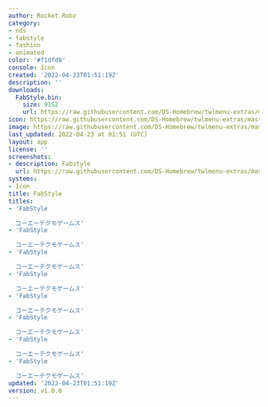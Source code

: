 ```yaml
---
author: Rocket Robz
category:
- nds
- fabstyle
- fashion
- animated
color: '#f1dfd8'
console: Icon
created: '2022-04-23T01:51:19Z'
description: ''
downloads:
  FabStyle.bin:
    size: 9152
    url: https://raw.githubusercontent.com/DS-Homebrew/twlmenu-extras/master/_nds/TWiLightMenu/icons/FabStyle.bin
icon: https://raw.githubusercontent.com/DS-Homebrew/twlmenu-extras/master/_nds/TWiLightMenu/icons/gif/FabStyle.gif
image: https://raw.githubusercontent.com/DS-Homebrew/twlmenu-extras/master/_nds/TWiLightMenu/icons/gif/FabStyle.gif
last_updated: 2022-04-23 at 01:51 (UTC)
layout: app
license: ''
screenshots:
- description: Fabstyle
  url: https://raw.githubusercontent.com/DS-Homebrew/twlmenu-extras/master/_nds/TWiLightMenu/icons/gif/FabStyle.gif
systems:
- Icon
title: FabStyle
titles:
- 'FabStyle

  コーエーテクモゲームス'
- 'FabStyle

  コーエーテクモゲームス'
- 'FabStyle

  コーエーテクモゲームス'
- 'FabStyle

  コーエーテクモゲームス'
- 'FabStyle

  コーエーテクモゲームス'
- 'FabStyle

  コーエーテクモゲームス'
- 'FabStyle

  コーエーテクモゲームス'
- 'FabStyle

  コーエーテクモゲームス'
updated: '2022-04-23T01:51:19Z'
version: v1.0.0
---
```

